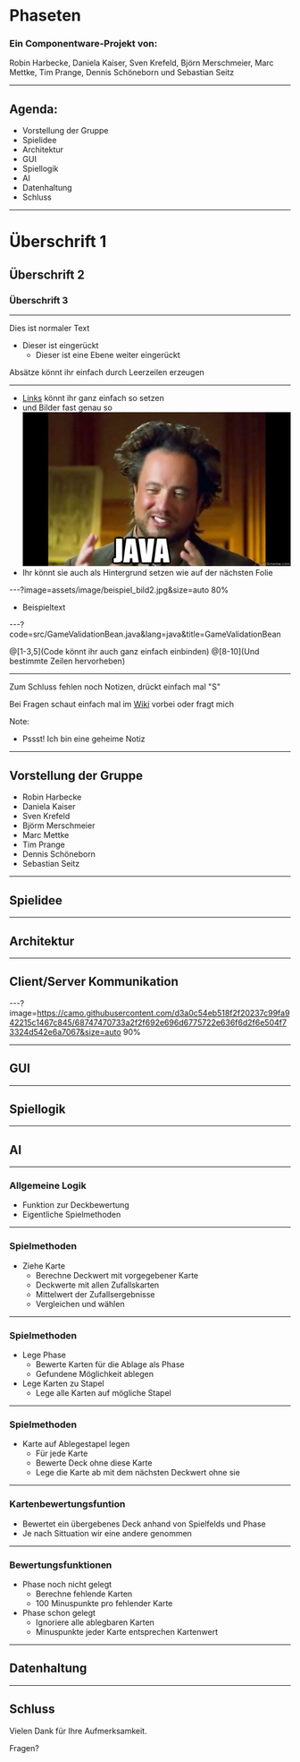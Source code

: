 # Phaseten

### Ein Componentware-Projekt von:
Robin Harbecke, Daniela Kaiser, Sven Krefeld, Björn Merschmeier, Marc Mettke, Tim Prange, Dennis Schöneborn und Sebastian Seitz

---

## Agenda:

- Vorstellung der Gruppe
- Spielidee
- Architektur
- GUI
- Spiellogik
- AI
- Datenhaltung
- Schluss

---

# Überschrift 1
## Überschrift 2
### Überschrift 3

---

Dies ist normaler Text
- Dieser ist eingerückt
  + Dieser ist eine Ebene weiter eingerückt
  
Absätze könnt ihr einfach durch Leerzeilen erzeugen

---

- [Links](http://gph.to/2DJZeDS) könnt ihr ganz einfach so setzen
- und Bilder fast genau so
![Beispiel Bild1](assets/image/beispiel_bild1.jpg)
- Ihr könnt sie auch als Hintergrund setzen wie auf der nächsten Folie

---?image=assets/image/beispiel_bild2.jpg&size=auto 80%

- Beispieltext

---?code=src/GameValidationBean.java&lang=java&title=GameValidationBean

@[1-3,5](Code könnt ihr auch ganz einfach einbinden)
@[8-10](Und bestimmte Zeilen hervorheben)

---

Zum Schluss fehlen noch Notizen, drückt einfach mal "S"

Bei Fragen schaut einfach mal im [Wiki](https://github.com/gitpitch/gitpitch/wiki) vorbei oder fragt mich

Note:
- Pssst! Ich bin eine geheime Notiz

---

## Vorstellung der Gruppe
- Robin Harbecke
- Daniela Kaiser
- Sven Krefeld
- Björm Merschmeier
- Marc Mettke
- Tim Prange
- Dennis Schöneborn
- Sebastian Seitz

---

## Spielidee

---

## Architektur

---

## Client/Server Kommunikation
---?image=https://camo.githubusercontent.com/d3a0c54eb518f2f20237c99fa942215c1467c845/68747470733a2f2f692e696d6775722e636f6d2f6e504f73324d542e6a7067&size=auto 90%

---

## GUI

---

## Spiellogik

---

## AI

---

### Allgemeine Logik

- Funktion zur Deckbewertung
- Eigentliche Spielmethoden

---

### Spielmethoden

- Ziehe Karte
  + Berechne Deckwert mit vorgegebener Karte
  + Deckwerte mit allen Zufallskarten
  + Mittelwert der Zufallsergebnisse
  + Vergleichen und wählen

---

### Spielmethoden
- Lege Phase
  + Bewerte Karten für die Ablage als Phase
  + Gefundene Möglichkeit ablegen
- Lege Karten zu Stapel
  + Lege alle Karten auf mögliche Stapel

---

### Spielmethoden

- Karte auf Ablegestapel legen
  + Für jede Karte
  + Bewerte Deck ohne diese Karte
  + Lege die Karte ab mit dem nächsten Deckwert ohne sie
  
---

### Kartenbewertungsfuntion

- Bewertet ein übergebenes Deck anhand von Spielfelds und Phase
- Je nach Sittuation wir eine andere genommen

---
  
### Bewertungsfunktionen

- Phase noch nicht gelegt
  + Berechne fehlende Karten
  + 100 Minuspunkte pro fehlender Karte
- Phase schon gelegt
  + Ignoriere alle ablegbaren Karten
  + Minuspunkte jeder Karte entsprechen Kartenwert
  
---

## Datenhaltung

---

## Schluss
Vielen Dank für Ihre Aufmerksamkeit.

Fragen?
